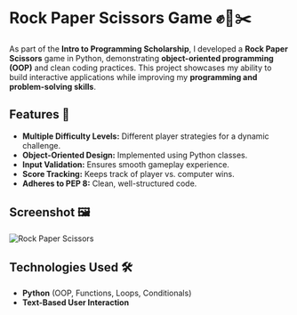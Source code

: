 # Rock Paper Scissors Game ✊📄✂️

As part of the **Intro to Programming Scholarship**, I developed a **Rock Paper Scissors** game in Python, demonstrating **object-oriented programming (OOP)** and clean coding practices. This project showcases my ability to build interactive applications while improving my **programming and problem-solving skills**.

## Features 🚀
- **Multiple Difficulty Levels:** Different player strategies for a dynamic challenge.
- **Object-Oriented Design:** Implemented using Python classes.
- **Input Validation:** Ensures smooth gameplay experience.
- **Score Tracking:** Keeps track of player vs. computer wins.
- **Adheres to PEP 8:** Clean, well-structured code.

## Screenshot 🖼️
![Rock Paper Scissors](https://github.com/user-attachments/assets/ebd49dca-0ac6-4c82-9fa8-803dd51df7a1)

## Technologies Used 🛠️
- **Python** (OOP, Functions, Loops, Conditionals)
- **Text-Based User Interaction**
